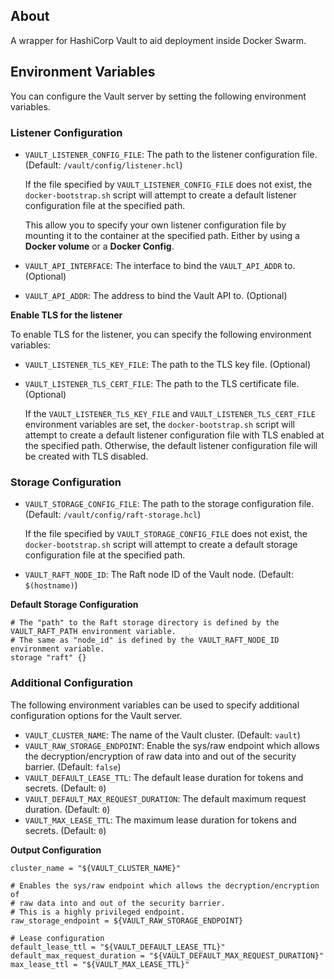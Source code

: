 ## About

A wrapper for HashiCorp Vault to aid deployment inside Docker Swarm.

## Environment Variables

You can configure the Vault server by setting the following environment variables.

### Listener Configuration

- `VAULT_LISTENER_CONFIG_FILE`: The path to the listener configuration file. (Default: `/vault/config/listener.hcl`)

    If the file specified by `VAULT_LISTENER_CONFIG_FILE` does not exist, the `docker-bootstrap.sh` script will attempt to create a default listener configuration file at the specified path.

    This allow you to specify your own listener configuration file by mounting it to the container at the specified path. Either by using a **Docker volume** or a **Docker Config**.

- `VAULT_API_INTERFACE`: The interface to bind the `VAULT_API_ADDR` to. (Optional)
- `VAULT_API_ADDR`: The address to bind the Vault API to. (Optional)

**Enable TLS for the listener**

To enable TLS for the listener, you can specify the following environment variables:
- `VAULT_LISTENER_TLS_KEY_FILE`: The path to the TLS key file. (Optional)
- `VAULT_LISTENER_TLS_CERT_FILE`: The path to the TLS certificate file. (Optional)

    If the `VAULT_LISTENER_TLS_KEY_FILE` and `VAULT_LISTENER_TLS_CERT_FILE` environment variables are set, the `docker-bootstrap.sh` script will attempt to create a default listener configuration file with TLS enabled at the specified path. Otherwise, the default listener configuration file will be created with TLS disabled.

### Storage Configuration

- `VAULT_STORAGE_CONFIG_FILE`: The path to the storage configuration file. (Default: `/vault/config/raft-storage.hcl`)

    If the file specified by `VAULT_STORAGE_CONFIG_FILE` does not exist, the `docker-bootstrap.sh` script will attempt to create a default storage configuration file at the specified path.

- `VAULT_RAFT_NODE_ID`: The Raft node ID of the Vault node. (Default: `$(hostname)`)

**Default Storage Configuration**
```hcl
# The "path" to the Raft storage directory is defined by the VAULT_RAFT_PATH environment variable.
# The same as "node_id" is defined by the VAULT_RAFT_NODE_ID environment variable.
storage "raft" {}
```

### Additional Configuration

The following environment variables can be used to specify additional configuration options for the Vault server.

- `VAULT_CLUSTER_NAME`: The name of the Vault cluster. (Default: `vault`)
- `VAULT_RAW_STORAGE_ENDPOINT`: Enable the sys/raw endpoint which allows the decryption/encryption of raw data into and out of the security barrier. (Default: `false`)
- `VAULT_DEFAULT_LEASE_TTL`: The default lease duration for tokens and secrets. (Default: `0`)
- `VAULT_DEFAULT_MAX_REQUEST_DURATION`: The default maximum request duration. (Default: `0`)
- `VAULT_MAX_LEASE_TTL`: The maximum lease duration for tokens and secrets. (Default: `0`)

**Output Configuration**

```hcl
cluster_name = "${VAULT_CLUSTER_NAME}"

# Enables the sys/raw endpoint which allows the decryption/encryption of
# raw data into and out of the security barrier.
# This is a highly privileged endpoint.
raw_storage_endpoint = ${VAULT_RAW_STORAGE_ENDPOINT}

# Lease configuration
default_lease_ttl = "${VAULT_DEFAULT_LEASE_TTL}"
default_max_request_duration = "${VAULT_DEFAULT_MAX_REQUEST_DURATION}"
max_lease_ttl = "${VAULT_MAX_LEASE_TTL}"
```

